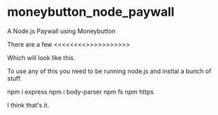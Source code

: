 # moneybutton_node_paywall
A Node.js Paywall using Moneybutton

There are a few <<<<<<<<<THINGS TO ENTER YOURSELF>>>>>>>>>>>>
  
  Which will look like this.

To use any of this you need to be running node.js and instlal a bunch of stuff.

npm i express
npm i body-parser
npm fs
npm https

I think that's it.
